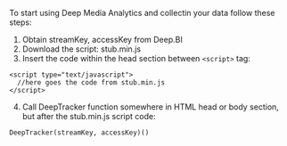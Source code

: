 To start using Deep Media Analytics and collectin your data follow these steps:

1. Obtain streamKey, accessKey from Deep.BI
2. Download the script: stub.min.js
3. Insert the code within the head section between ```<script>``` tag:
```
<script type="text/javascript">
  //here goes the code from stub.min.js
</script>
```
4. Call DeepTracker function somewhere in HTML head or body section, but after the stub.min.js script code:
```
DeepTracker(streamKey, accessKey)()
```